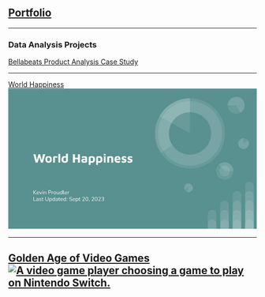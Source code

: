 ## <a href="https://kproudler.github.io/">Portfolio</a>

---

### Data Analysis Projects

[Bellabeats Product Analysis Case Study](/Bellabeats.md)
<a href="https://kproudler.github.io/Bellabeats.html"><img src=""/></a>

---

[World Happiness](/world_happiness_slides.md)
<a href="https://kproudler.github.io/world_happiness_slides.html"><img src="World Happiness.jpg?raw=true"/></a>

---

[Golden Age of Video Games](/golden_age_videogames.md)
<a href="https://kproudler.github.io/golden_age_videogames.html"><img src="https://assets.datacamp.com/production/project_1413/img/video_game.jpg" alt="A video game player choosing a game to play on Nintendo Switch."></a>
---

